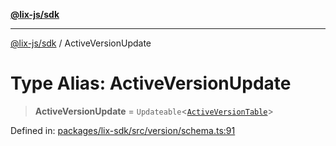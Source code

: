 [**@lix-js/sdk**](../README.md)

***

[@lix-js/sdk](../README.md) / ActiveVersionUpdate

# Type Alias: ActiveVersionUpdate

> **ActiveVersionUpdate** = `Updateable`\<[`ActiveVersionTable`](ActiveVersionTable.md)\>

Defined in: [packages/lix-sdk/src/version/schema.ts:91](https://github.com/opral/monorepo/blob/e71bdb871680205b7a92b34085dd7fe79344e0d0/packages/lix-sdk/src/version/schema.ts#L91)
